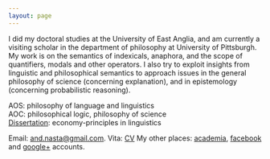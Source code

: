 ```yaml
---
layout: page
---
```



I did my doctoral studies at the University of East Anglia, and am currently a visiting scholar in the department of philosophy at University of Pittsburgh.  
My work is on the semantics of indexicals, anaphora, and the scope of quantifiers, modals and other operators. I also try to exploit insights from linguistic and philosophical semantics to approach issues in the general philosophy of science (concerning explanation), and in epistemology (concerning probabilistic reasoning). 

AOS: philosophy of language and linguistics    
AOC: philosophical logic, philosophy of science    
[Dissertation](https://www.dropbox.com/s/k8229tw3tyl7dh6/linguistic_economy.pdf?dl=0): economy-principles in linguistics   

Email: [and.nasta@gmail.com][]. Vita: [CV](https://www.dropbox.com/s/01fgz1i3u2s5f5z/cv_nasta.pdf?dl=0) My other places: [academia][],
[facebook][] and [google+][] accounts.

  [UEA]: https://www.uea.ac.uk/philosophy/home
  [Pitt]: http://www.philosophy.pitt.edu/
  [and.nasta@gmail.com]: mailto:and.nasta@gmail.com?Subject=Hello

  [academia]: http://eastanglia.academia.edu/AndreiNasta
  [facebook]: http://en-gb.facebook.com/andrei.nasta "Andrei Nasta"
  [google+]: https://plus.google.com/108582283382742199962?prsrc=3
